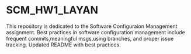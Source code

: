 # SCM_HW1_LAYAN
This repository is dedicated to the Software Configuraion Management assignment.
Best practices in software configuration management include frequent commits,meaningful msgs,using branches, and proper issue tracking.
Updated README with best practices.
